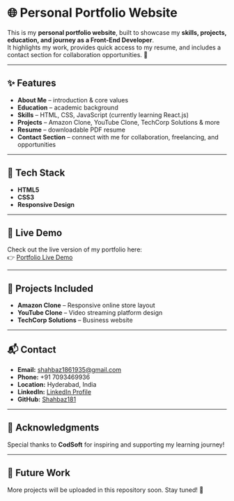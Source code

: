 # 🌐 Personal Portfolio Website  

This is my **personal portfolio website**, built to showcase my **skills, projects, education, and journey as a Front-End Developer**.  
It highlights my work, provides quick access to my resume, and includes a contact section for collaboration opportunities. 🚀  

---

## ✨ Features  
- **About Me** – introduction & core values  
- **Education** – academic background  
- **Skills** – HTML, CSS, JavaScript (currently learning React.js)  
- **Projects** – Amazon Clone, YouTube Clone, TechCorp Solutions & more  
- **Resume** – downloadable PDF resume  
- **Contact Section** – connect with me for collaboration, freelancing, and opportunities  

---

## 🔧 Tech Stack  
- **HTML5**  
- **CSS3**   
- **Responsive Design**  

---

## 🚀 Live Demo  
Check out the live version of my portfolio here:  
👉 [Portfolio Live Demo](https://lucky-lily-435b2a.netlify.app/)  

---

## 📂 Projects Included  
- **Amazon Clone** – Responsive online store layout  
- **YouTube Clone** – Video streaming platform design  
- **TechCorp Solutions** – Business website  

---

## 📬 Contact  
- **Email:** shahbaz1861935@gmail.com  
- **Phone:** +91 7093469936  
- **Location:** Hyderabad, India  
- **LinkedIn:** [LinkedIn Profile](https://linkedin.com/in/your-link)  
- **GitHub:** [Shahbaz181](https://github.com/Shahbaz181)  

---

## 🙌 Acknowledgments  
Special thanks to **CodSoft** for inspiring and supporting my learning journey!  

---

## 🔮 Future Work  
More projects will be uploaded in this repository soon. Stay tuned! 🚀  

